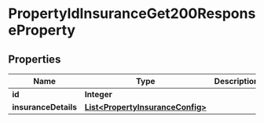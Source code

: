 

# PropertyIdInsuranceGet200ResponseProperty


## Properties

| Name | Type | Description | Notes |
|------------ | ------------- | ------------- | -------------|
|**id** | **Integer** |  |  [optional] |
|**insuranceDetails** | [**List&lt;PropertyInsuranceConfig&gt;**](PropertyInsuranceConfig.md) |  |  [optional] |



